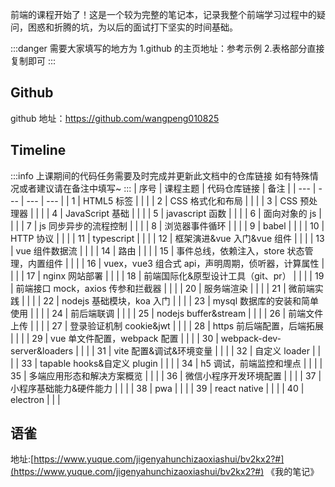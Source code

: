 前端的课程开始了！这是一个较为完整的笔记本，记录我整个前端学习过程中的疑问，困惑和折腾的坑，为以后的面试打下坚实的时间基础。

:::danger
需要大家填写的地方为
1.github 的主页地址：参考示例 2.表格部分直接复制即可
:::

## Github

github 地址：https://github.com/wangpeng010825

## Timeline

:::info
上课期间的代码任务需要及时完成并更新此文档中的仓库链接
如有特殊情况或者建议请在备注中填写~
:::
| 序号 | 课程主题 | 代码仓库链接 | 备注 |
| --- | --- | --- | --- |
| 1 | HTML5 标签 | | |
| 2 | CSS 格式化和布局 | | |
| 3 | CSS 预处理器 | | |
| 4 | JavaScript 基础 | | |
| 5 | javascript 函数 | | |
| 6 | 面向对象的 js | | |
| 7 | js 同步异步的流程控制 | | |
| 8 | 浏览器事件循环 | | |
| 9 | babel | | |
| 10 | HTTP 协议 | | |
| 11 | typescript | | |
| 12 | 框架演进&vue 入门&vue 组件 | | |
| 13 | vue 组件数据流 | | |
| 14 | 路由 | | |
| 15 | 事件总线，依赖注入，store 状态管理，内置组件 | | |
| 16 | vuex，vue3 组合式 api，声明周期，侦听器，计算属性 | | |
| 17 | nginx 网站部署 | | |
| 18 | 前端国际化&原型设计工具（git、pr） | | |
| 19 | 前端接口 mock，axios 传参和拦截器 | | |
| 20 | 服务端渲染 | | |
| 21 | 微前端实践 | | |
| 22 | nodejs 基础模块，koa 入门 | | |
| 23 | mysql 数据库的安装和简单使用 | | |
| 24 | 前后端联调 | | |
| 25 | nodejs buffer&stream | | |
| 26 | 前端文件上传 | | |
| 27 | 登录验证机制 cookie&jwt | | |
| 28 | https 前后端配置，后端拓展 | | |
| 29 | vue 单文件配置，webpack 配置 | | |
| 30 | webpack-dev-server&loaders | | |
| 31 | vite 配置&调试&环境变量 | | |
| 32 | 自定义 loader | | |
| 33 | tapable hooks&自定义 plugin | | |
| 34 | h5 调试，前端监控和埋点 | | |
| 35 | 多端应用形态和解决方案概览 | | |
| 36 | 微信小程序开发环境配置 | | |
| 37 | 小程序基础能力&硬件能力 | | |
| 38 | pwa | | |
| 39 | react native | | |
| 40 | electron | | |

## 语雀

地址:[https://www.yuque.com/jigenyahunchizaoxiashui/bv2kx2?#](https://www.yuque.com/jigenyahunchizaoxiashui/bv2kx2?#) 《我的笔记》
